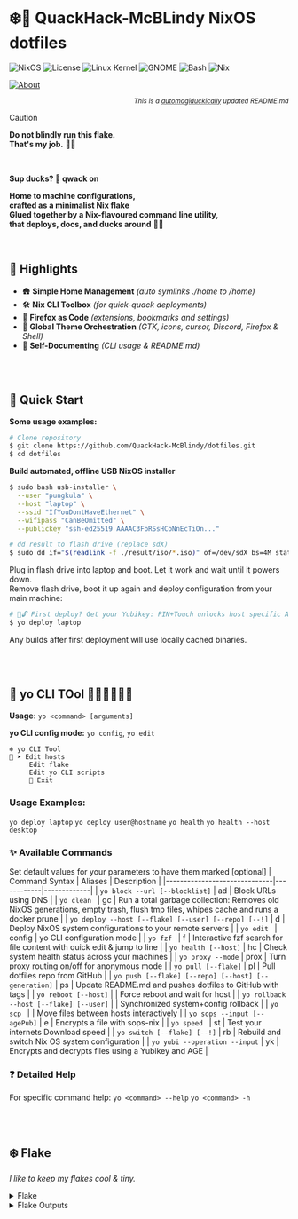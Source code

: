 # ❄️🦆 **QuackHack-McBLindy NixOS dotfiles** <br>

![NixOS](https://img.shields.io/badge/NixOS-25.05-blue) ![License](https://img.shields.io/badge/license-MIT-black) ![Linux Kernel](https://img.shields.io/badge/Linux-6.12.25-red) ![GNOME](https://img.shields.io/badge/GNOME-47%2E4-purple) ![Bash](https://img.shields.io/badge/bash-5.2.21-red) ![Nix](https://img.shields.io/badge/Nix-2.28.3-blue)

[![About](https://img.shields.io/github/sponsors/QuackHack-McBlindy?logo=githubsponsors&label=?&style=flat&labelColor=ff1493&logoColor=fff&color=rgba(234,74,170,0.5) "")](https://github.com/sponsors/QuackHack-McBlindy)<div align="right"><sub>

_This is a <abbr title="Magically automated with duck-powered quackery">automagiduckically</abbr> updated README.md_

</sub></div> 


> [!CAUTION]
> __Do not blindly run this flake.__ <br>
> **That's my job.** 🧑‍🦯
<br>

__Sup ducks? 🦆 qwack on__ <br>

__Home to machine configurations,__  
__crafted as a minimalist Nix flake__  
__Glued together by a Nix-flavoured command line utility,__  
__that deploys, docs, and ducks around__ 🦆✨  

<br>

## **📌 Highlights**

- 🛖 **Simple Home Management** *(auto symlinks ./home to /home)*   
- 🛠️ **Nix CLI Toolbox** *(for quick-quack deployments)*    
- 🦊 **Firefox as Code** *(extensions, bookmarks and settings)*   
- 🎨 **Global Theme Orchestration** *(GTK, icons, cursor, Discord, Firefox & Shell)*  
- 📝 **Self-Documenting** *(CLI usage & README.md)*  

<br><br>

## **🛟 Quick Start**

**Some usage examples:**

```bash
# Clone repository
$ git clone https://github.com/QuackHack-McBlindy/dotfiles.git
$ cd dotfiles
``` 

**Build automated, offline USB NixOS installer** 

```bash
$ sudo bash usb-installer \
  --user "pungkula" \
  --host "laptop" \
  --ssid "IfYouDontHaveEthernet" \
  --wifipass "CanBeOmitted" \
  --publickey "ssh-ed25519 AAAAC3FoRSsHCoNnEcTiOn..."
``` 

```bash
# dd result to flash drive (replace sdX)
$ sudo dd if="$(readlink -f ./result/iso/*.iso)" of=/dev/sdX bs=4M status=progress oflag=sync
``` 

Plug in flash drive into laptop and boot. Let it work and wait until it powers down.  
Remove flash drive, boot it up again and deploy configuration from your main machine:

```bash
# 🦆🔓 First deploy? Get your Yubikey: PIN+Touch unlocks host specific AGE key for sops-nix 
$ yo deploy laptop
```

Any builds after first deployment will use locally cached binaries.

<br><br>

<!-- YO_DOCS_START -->
## 🚀 **yo CLI TOol 🦆🦆🦆🦆🦆🦆**
**Usage:** `yo <command> [arguments]`  

**yo CLI config mode:** `yo config`, `yo edit` 

``` 
❄️ yo CLI Tool
🦆 ➤ Edit hosts
     Edit flake
     Edit yo CLI scripts
     🚫 Exit
``` 

### **Usage Examples:**
`yo deploy laptop`
`yo deploy user@hostname`
`yo health`
`yo health --host desktop` 

### ✨ Available Commands
Set default values for your parameters to have them marked [optional]
| Command Syntax               | Aliases    | Description |
|------------------------------|------------|-------------|
| `yo block --url [--blocklist]` | ad | Block URLs using DNS |
| `yo clean ` | gc | Run a total garbage collection: Removes old NixOS generations, empty trash, flush tmp files, whipes cache and runs a docker prune |
| `yo deploy --host [--flake] [--user] [--repo] [--!]` | d | Deploy NixOS system configurations to your remote servers |
| `yo edit ` | config | yo CLI configuration mode |
| `yo fzf ` | f | Interactive fzf search for file content with quick edit & jump to line |
| `yo health [--host]` | hc | Check system health status across your machines |
| `yo proxy --mode` | prox | Turn proxy routing on/off for anonymous mode |
| `yo pull [--flake]` | pl | Pull dotfiles repo from GitHub |
| `yo push [--flake] [--repo] [--host] [--generation]` | ps | Update README.md and pushes dotfiles to GitHub with tags |
| `yo reboot [--host]` |  | Force reboot and wait for host |
| `yo rollback --host [--flake] [--user]` |  | Synchronized system+config rollback |
| `yo scp ` |  | Move files between hosts interactively |
| `yo sops --input [--agePub]` | e | Encrypts a file with sops-nix |
| `yo speed ` | st | Test your internets Download speed |
| `yo switch [--flake] [--!]` | rb | Rebuild and switch Nix OS system configuration |
| `yo yubi --operation --input` | yk | Encrypts and decrypts files using a Yubikey and AGE |
### ❓ Detailed Help
For specific command help: 
`yo <command> --help`
`yo <command> -h`
<!-- YO_DOCS_END -->


<br><br>

## ❄️ **Flake**

*I like to keep my flakes cool & tiny.*

<details><summary>
Flake
</summary>

<!-- FLAKE_START -->
```nix
# dotfiles/flake.nix
{ 
    description = "❄️🦆 QuackHack-McBlindy's NixOS Flakes.";
    inputs = {
        nixpkgs.url = "github:nixos/nixpkgs/nixos-unstable";        
        sops-nix.url = "github:Mic92/sops-nix";
        sops-nix.inputs.nixpkgs.follows = "nixpkgs";  
        caddy-duckdns.url = "github:QuackHack-McBlindy/nix-caddy-duckdns";
        installer.url = "github:QuackHack-McBlindy/auto-installer-nixos";
    };
    outputs = inputs @ { self, systems, nixpkgs, ... }:
        let
            lib = import ./lib {
                inherit self inputs;
                lib = nixpkgs.lib;      
            };                   
        in lib.makeFlake {
            systems = [ "x86_64-linux" "aarch64-linux" ]; 
            overlays = [ ];
            hosts = lib.mapHosts ./hosts;
            specialArgs = { pkgs = system: nixpkgs.legacyPackages.${system}; };
            packages = lib.mapModules ./packages import;
            devShells = lib.mapModules ./devShells (path: import path);     
        };}
```
<!-- FLAKE_END -->
</details>

<details><summary>
Flake Outputs
</summary>

  <!-- TREE_START -->
```nix
git+file:///home/pungkula/dotfiles
├───devShells
│   ├───aarch64-linux
│   │   ├───android omitted (use '--all-systems' to show)
│   │   ├───go omitted (use '--all-systems' to show)
│   │   ├───java omitted (use '--all-systems' to show)
│   │   ├───node omitted (use '--all-systems' to show)
│   │   ├───python omitted (use '--all-systems' to show)
│   │   └───rust omitted (use '--all-systems' to show)
│   └───x86_64-linux
│       ├───android: development environment 'nix-shell'
│       ├───go: development environment 'nix-shell'
│       ├───java: development environment 'nix-shell'
│       ├───node: development environment 'nix-shell'
│       ├───python: development environment 'nix-shell'
│       └───rust: development environment 'nix-shell'
├───nixosConfigurations
│   ├───desktop: NixOS configuration
│   ├───homie: NixOS configuration
│   ├───laptop: NixOS configuration
│   └───nasty: NixOS configuration
└───packages
    ├───aarch64-linux
    │   ├───health omitted (use '--all-systems' to show)
    │   ├───installer omitted (use '--all-systems' to show)
    │   ├───say omitted (use '--all-systems' to show)
    │   └───tv omitted (use '--all-systems' to show)
    └───x86_64-linux
        ├───health: package 'health'
        ├───installer: package 'nixos-auto-installer-24.05.20240406.ff0dbd9-x86_64-linux.iso'
        ├───say: package 'say'
        └───tv: package 'tv'
```
  <!-- TREE_END -->

</details>


